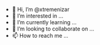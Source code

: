 - 👋 Hi, I’m @xtremenizar
- 👀 I’m interested in ...
- 🌱 I’m currently learning ...
- 💞️ I’m looking to collaborate on ...
- 📫 How to reach me ...

<!---
xtremenizar/xtremenizar is a ✨ special ✨ repository because its `README.md` (this file) appears on your GitHub profile.
You can click the Preview link to take a look at your changes.
--->
